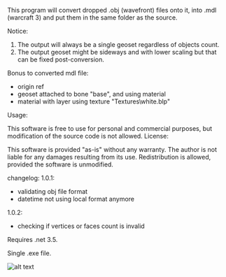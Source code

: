 This program will convert dropped .obj (wavefront) files onto it, into .mdl (warcraft 3) and put them in the same folder as the source.

Notice:
   1. The output will always be a single geoset regardless of objects count.
   2. The output geoset might be sideways and with lower scaling but that can be fixed post-conversion.
     
Bonus to converted mdl file:
- origin ref
- geoset attached to bone "base", and using material
- material with layer using texture "Textures\white.blp"

Usage:

This software is free to use for personal and commercial
purposes, but modification of the source code is not allowed.
License:

This software is provided "as-is" without any warranty. The
author is not liable for any damages resulting from its use.
Redistribution is allowed, provided the software is unmodified.

changelog:
1.0.1:
- validating obj file format
- datetime not using local format anymore

1.0.2:
  - checking if vertices or faces count is invalid


Requires .net 3.5.

Single .exe file.

![alt text](https://i.ibb.co/CBPrxzN/Screenshot-2024-06-18-052810.png)
